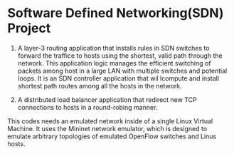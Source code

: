 # Software Defined Networking(SDN) Project

1. A layer-3 routing application that installs rules in SDN switches to forward the traffice to hosts using the shortest, valid path through the network. This application logic manages the efficient switching of packets among host in a large LAN with multiple switches and potential loops.
It is an SDN controller application that wil lcompute and install shortest path routes among all the hosts in the network.

2. A distributed load balancer application that redirect new TCP connections to hosts in a round-robing manner.

This codes needs an emulated network inside of a single Linux Virtual Machine. It uses the Mininet network emulator, which is designed to emulate arbitrary topologies of emulated OpenFlow switches and Linus hosts.
